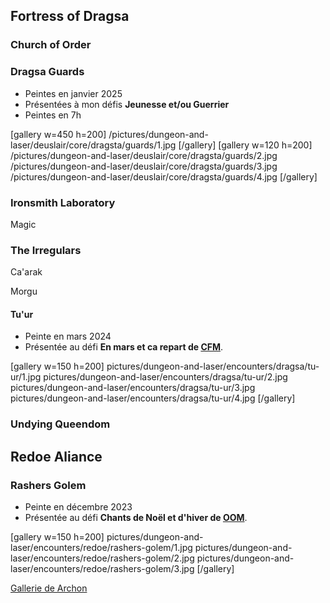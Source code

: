 

## Fortress of Dragsa

### Church of Order

### Dragsa Guards

- Peintes en janvier 2025
- Présentées à mon défis __Jeunesse et/ou Guerrier__
- Peintes en 7h

[gallery w=450 h=200]
/pictures/dungeon-and-laser/deuslair/core/dragsta/guards/1.jpg
[/gallery]
[gallery w=120 h=200]
/pictures/dungeon-and-laser/deuslair/core/dragsta/guards/2.jpg
/pictures/dungeon-and-laser/deuslair/core/dragsta/guards/3.jpg
/pictures/dungeon-and-laser/deuslair/core/dragsta/guards/4.jpg
[/gallery]

### Ironsmith Laboratory

Magic 

### The Irregulars

Ca'arak

Morgu

#### Tu'ur

- Peinte en mars 2024
- Présentée au défi __En mars et ca repart de [CFM](https://taverne.colorfulminis.com/t/defi-en-mars-et-ca-repart/5379)__.

[gallery w=150 h=200]
pictures/dungeon-and-laser/encounters/dragsa/tu-ur/1.jpg
pictures/dungeon-and-laser/encounters/dragsa/tu-ur/2.jpg
pictures/dungeon-and-laser/encounters/dragsa/tu-ur/3.jpg
pictures/dungeon-and-laser/encounters/dragsa/tu-ur/4.jpg
[/gallery]


### Undying Queendom



## Redoe Aliance

### Rashers Golem

- Peinte en décembre 2023
- Présentée au défi __Chants de Noël et d'hiver de [OOM](https://onemoremini.fr/topic/596/d%C3%A9fi-d%C3%A9cembre-2023-chants-de-no%C3%ABl-et-d-hiver)__.

[gallery w=150 h=200]
pictures/dungeon-and-laser/encounters/redoe/rashers-golem/1.jpg
pictures/dungeon-and-laser/encounters/redoe/rashers-golem/2.jpg
pictures/dungeon-and-laser/encounters/redoe/rashers-golem/3.jpg
[/gallery]


[Gallerie de Archon](https://showcase.deuslair.com/core/fortress-of-dragsa/)
